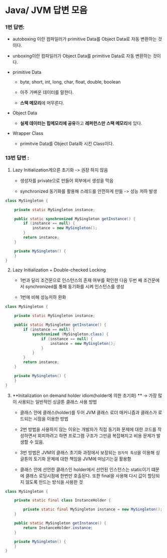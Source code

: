 # Java/ JVM 답변 모음

### 1번 답변:

- autoboxing 이란 컴파일러가 primitive Data를 Object Data로 자동 변환하는 것이다.

- unboxing이란 컴파일러가 Object Data를 primitive Data로 자동 변환하는 것이다.

- primitive Data
  
  - byte, short, int, long, char, float, double, boolean
  
  - 아주 가벼운 데이터를 말한다.
  
  - **스택 메모리**에 머무른다.

- Object Data
  
  - **실제 데이터는 힙메모리에 공유**하고 **레퍼런스만 스택 메모리**에 있다.

- Wrapper Class
  
  - primitvie Data를 Object Data화 시킨 Class이다.

### 13번 답변 :

1. Lazy Initialization게으른 초기화 -> 권장 하지 않음
   
   - 생성자를 private으로 만들어 외부에서 생성을 막음
   
   - synchronized 동기화를 활용해 스레드를 안전하게 만듦 -> 성능 저하 발생

```java
class MySingleton {

    private static MySingleton instance;

    public static synchronized MySingleton getInstance() {
        if (instance == null) {
            instance = new MySingleton();
        }
        return instance;
    }

    private MySingleton() {
    }
}
```

2. Lazy Initialization + Double-checked Locking
   
   - 1번과 달리 조건문으로 인스턴스의 존재 여부를 확인한 다음 두번 째 조건문에서 synchronized를 통해 동기화를 시켜 인스턴스를 생성
   
   - 1번에 비해 성능저하 완화

```java
class MySingleton {

    private static MySingleton instance;

    public static MySingleton getInstance() {
        if (instance == null) {
            synchronized (MySingleton.class) {
                if (instance == null) {
                    instance = new MySingleton();
                }
            }
        }
        return instance;
    }

    private MySingleton() {
    }
}
```

3. **Initalization on demand holder idiom(holder에 의한 초기화) ** -> 가장 많이 사용되는 일반적인 싱글톤 클래스 사용 방법
   
   - 클래스 안에 클래스(holder)를 두어 JVM 클래스 로더 매커니즘과 클래스가 로드되는 시점을 이용한 방법
   
   - 2번 방법을 사용하지 않는 이유는 개발자가 직접 동기화 문제에 대한 코드를 작성하면서 회피하려고 하면 프로그램 구조가 그만큼 복잡해지고 비용 문제가 발생할 수 있음.
   
   - 3번 방법은 JVM의 클래스 초기화 과정에서 보장되는 `원자적 특성`을 이용해 싱글톤의 토기화 문제에 대한 책임을 JVM에 떠넘기는걸 활용함
   
   - 클래스 안에 선언한 클래스인 holder에서 선언된 인스턴스는 static이기 떄문에 클래스 로딩시점에 한번만 호출된다. 또한 final을 사용해 다시 값이 할당되지 않도록 만드는 방식을 사용한 것

```java
class MySingleton {

    private static final class InstanceHolder {

        private static final MySingleton instance = new MySingleton();
    }

    public static MySingleton getInstance() {
        return InstanceHolder.instance;
    }

    private MySingleton() {
    }
}
```
